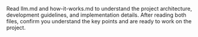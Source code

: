 Read llm.md and how-it-works.md to understand the project architecture, development guidelines, and implementation details. After reading both files, confirm you understand the key points and are ready to work on the project.
